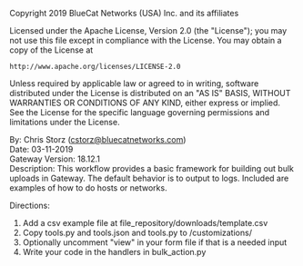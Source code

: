 Copyright 2019 BlueCat Networks (USA) Inc. and its affiliates

Licensed under the Apache License, Version 2.0 (the "License");
you may not use this file except in compliance with the License.
You may obtain a copy of the License at

    http://www.apache.org/licenses/LICENSE-2.0

Unless required by applicable law or agreed to in writing, software
distributed under the License is distributed on an "AS IS" BASIS,
WITHOUT WARRANTIES OR CONDITIONS OF ANY KIND, either express or implied.
See the License for the specific language governing permissions and
limitations under the License.

By: Chris Storz (cstorz@bluecatnetworks.com)  
  Date: 03-11-2019  
  Gateway Version: 18.12.1  
  Description: This workflow provides a basic framework for building out bulk uploads in Gateway. The default behavior is to output to logs. Included are examples of how to do hosts or networks. 


Directions:
1. Add a csv example file at file_repository/downloads/template.csv
2. Copy tools.py and tools.json and tools.py to <gateway>/customizations/
3. Optionally uncomment "view" in your form file if that is a needed input
4. Write your code in the handlers in bulk_action.py
